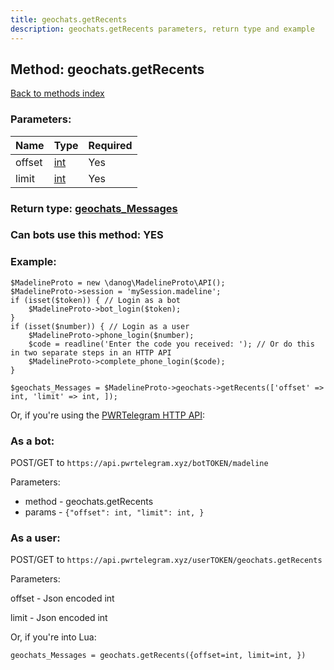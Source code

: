 ```yaml
---
title: geochats.getRecents
description: geochats.getRecents parameters, return type and example
---
```

## Method: geochats.getRecents  
[Back to methods index](index.md)


### Parameters:

| Name     |    Type       | Required |
|----------|---------------|----------|
|offset|[int](../types/int.md) | Yes|
|limit|[int](../types/int.md) | Yes|


### Return type: [geochats\_Messages](../types/geochats_Messages.md)

### Can bots use this method: **YES**


### Example:


```
$MadelineProto = new \danog\MadelineProto\API();
$MadelineProto->session = 'mySession.madeline';
if (isset($token)) { // Login as a bot
    $MadelineProto->bot_login($token);
}
if (isset($number)) { // Login as a user
    $MadelineProto->phone_login($number);
    $code = readline('Enter the code you received: '); // Or do this in two separate steps in an HTTP API
    $MadelineProto->complete_phone_login($code);
}

$geochats_Messages = $MadelineProto->geochats->getRecents(['offset' => int, 'limit' => int, ]);
```

Or, if you're using the [PWRTelegram HTTP API](https://pwrtelegram.xyz):

### As a bot:

POST/GET to `https://api.pwrtelegram.xyz/botTOKEN/madeline`

Parameters:

* method - geochats.getRecents
* params - `{"offset": int, "limit": int, }`



### As a user:

POST/GET to `https://api.pwrtelegram.xyz/userTOKEN/geochats.getRecents`

Parameters:

offset - Json encoded int

limit - Json encoded int




Or, if you're into Lua:

```
geochats_Messages = geochats.getRecents({offset=int, limit=int, })
```

